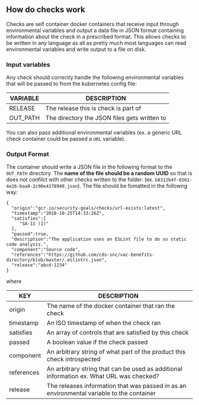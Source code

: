 ## How do checks work

Checks are self container docker containers that receive input through environmental variables and output a data file in JSON format containing information about the check in a prescribed format. This allows checks to be written in any language as all as pretty much most languages can read environmental variables and write output to a file on disk. 

### Input variables
Any check should correctly handle the following environmental variables that will be passed to from the kubernetes config file:

| VARIABLE    |  DESCRIPTION                                                   |
| ----------- |  ------------------------------------------------------------- |
| RELEASE     |  The release this is check is part of                          |
| OUT_PATH    |  The directory the JSON files gets written to                  |

You can also pass additional environmental variables (ex. a generic URL check container could be passed a `URL` variable).

### Output Format
The container should write a JSON file in the following format to the `OUT_PATH` directory. The __name of the file should be a random UUID__ so that is does not confilct with other checks written to the folder. (ex. `b8312b4f-6561-4e26-baa8-2c90e4378949.json`). The file should be fomatted in the followng way:

```
{
  "origin":"gcr.io/security-goals/checks/url-exists:latest",
  "timestamp":"2018-10-25T14:33:26Z",
  "satisfies":[
     "SA-11 (1)"
  ],
  "passed":true,
  "description":"The application uses an ESLint file to do so static code analysis.",
  "component":"Source code",
  "references":"https://github.com/cds-snc/vac-benefits-directory/blob/master/.eslintrc.json",
  "release":"abcd-1234"
}
```

where

| KEY    |  DESCRIPTION                                                   |
| ----------- |  ------------------------------------------------------------- |
| origin     |  The name of the docker container that ran the check         |
| timestamp    |  An ISO timestamp of when the check ran                  |
| satisfies | An array of controls that are satisfied by this check |
| passed | A boolean value if the check passed |
| component | An arbitrary string of what part of the product this check introspected|
| references | An arbitrary string that can be used as additional information ex. What URL was checked?|
| release | The releases information that was passed in as an environmental variable to the container |
